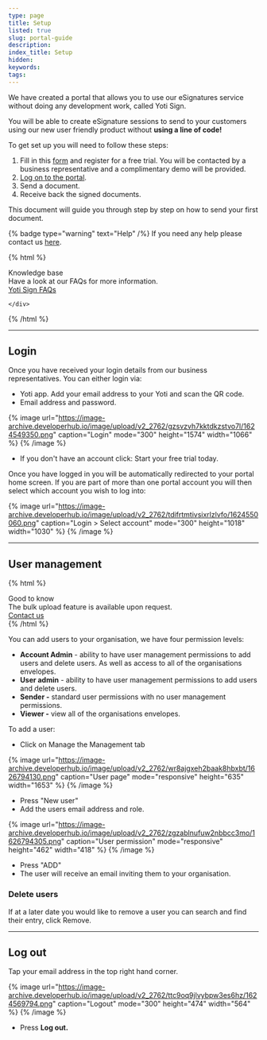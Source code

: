 ```yaml
---
type: page
title: Setup
listed: true
slug: portal-guide
description: 
index_title: Setup
hidden: 
keywords: 
tags: 
---
```


We have created a portal that allows you to use our eSignatures service without doing any development work, called Yoti Sign.

You will be able to create eSignature sessions to send to your customers using our new user friendly product without **using a line of code!**

To get set up you will need to follow these steps:

1. Fill in this [form](https://www.yotisign.com/app/free-trial/) and register for a free trial. You will be contacted by a business representative and a complimentary demo will be provided. 
2. [Log on to the portal](https://www.yotisign.com/app/account/login).
3. Send a document.
4. Receive back the signed documents.

This document will guide you through step by step on how to send your first document.

{% badge type="warning" text="Help" /%} If you need any help please contact us [here](https://yoti.force.com/yotisupport/s/contactsupport).

{% html %}
<div class="alert-know">
    <div class="alert-title" id="know">
        Knowledge base
    </div>
    <div class="alert-text">
Have a look at our FAQs for more information.    </div>
    <div class="alert-links"> 
       <a href="https://support.yoti.com/hc/en-us/sections/360000855254-Yoti-Sign">Yoti Sign FAQs</a>

    </div>
</div>
{% /html %}

---

## Login

Once you have received your login details from our business representatives.  You can either login via:

- Yoti app. Add your email address to your Yoti and scan the QR code. 
- Email address and password.

{% image url="https://image-archive.developerhub.io/image/upload/v2_2762/gzsvzvh7kktdkzstvo7l/1624549350.png" caption="Login" mode="300" height="1574" width="1066" %}
{% /image %}

- If you don't have an account click: Start your free trial today.

Once you have logged in you will be automatically redirected to your portal home screen. If you are part of more than one portal account you will then select which account you wish to log into:

{% image url="https://image-archive.developerhub.io/image/upload/v2_2762/tdifrtmtivsixrlzlvfo/1624550060.png" caption="Login &gt; Select account" mode="300" height="1018" width="1030" %}
{% /image %}

---

## User management

{% html %}
<div class="alert-GTK">
    <div class="alert-title" id="GTK">
        Good to know
    </div>
    <div class="alert-text">
       The bulk upload feature is available upon request.
    </div>
    <div class="alert-links"> 
        <a href="mailto:clientsupport@yoti.com">Contact us</a>
   </div>
</div>
{% /html %}

You can add users to your organisation, we have four permission levels:

- **Account Admin** - ability to have user management permissions to add users and delete users. As well as access to all of the organisations envelopes.
- **User admin** - ability to have user management permissions to add users and delete users.
- **Sender -** standard user permissions with no user management permissions.
- **Viewer -** view all of the organisations envelopes.

To add a user:

- Click on Manage the Management tab

{% image url="https://image-archive.developerhub.io/image/upload/v2_2762/wr8ajgxeh2baak8hbxbt/1626794130.png" caption="User page" mode="responsive" height="635" width="1653" %}
{% /image %}

- Press "New user"
- Add the users email address and role.

{% image url="https://image-archive.developerhub.io/image/upload/v2_2762/zgzablnufuw2nbbcc3mo/1626794305.png" caption="User permission" mode="responsive" height="462" width="418" %}
{% /image %}

- Press "ADD"
- The user will receive an email inviting them to your organisation. 

### Delete users

If at a later date you would like to remove a user you can search and find their entry, click Remove.

---

## Log out

Tap your email address in the top right hand corner. 

{% image url="https://image-archive.developerhub.io/image/upload/v2_2762/ttc9oq9jlvybpw3es6hz/1624569794.png" caption="Logout" mode="300" height="474" width="564" %}
{% /image %}

- Press **Log out.**